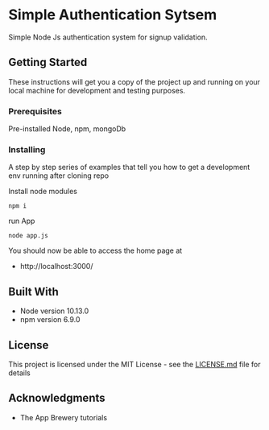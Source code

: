 # Simple Authentication Sytsem

Simple Node Js authentication system for signup validation.

## Getting Started

These instructions will get you a copy of the project up and running on your local machine for development and testing purposes.

### Prerequisites

Pre-installed Node, npm, mongoDb

### Installing

A step by step series of examples that tell you how to get a development env running after cloning repo

Install node modules

```
npm i
```

run App

```
node app.js
```

You should now be able to access the home page at
* http://localhost:3000/


## Built With

* Node version 10.13.0
* npm version 6.9.0

## License

This project is licensed under the MIT License - see the [LICENSE.md](LICENSE.md) file for details

## Acknowledgments

* The App Brewery tutorials
